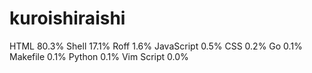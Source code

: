 # kuroishiraishi
HTML              80.3%
Shell             17.1%
Roff              1.6%
JavaScript        0.5%
CSS               0.2%
Go                0.1%
Makefile          0.1%
Python            0.1%
Vim Script        0.0%
